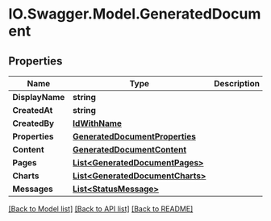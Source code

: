 # IO.Swagger.Model.GeneratedDocument
## Properties

Name | Type | Description | Notes
------------ | ------------- | ------------- | -------------
**DisplayName** | **string** |  | [optional] 
**CreatedAt** | **string** |  | [optional] 
**CreatedBy** | [**IdWithName**](IdWithName.md) |  | [optional] 
**Properties** | [**GeneratedDocumentProperties**](GeneratedDocumentProperties.md) |  | [optional] 
**Content** | [**GeneratedDocumentContent**](GeneratedDocumentContent.md) |  | [optional] 
**Pages** | [**List&lt;GeneratedDocumentPages&gt;**](GeneratedDocumentPages.md) |  | [optional] 
**Charts** | [**List&lt;GeneratedDocumentCharts&gt;**](GeneratedDocumentCharts.md) |  | [optional] 
**Messages** | [**List&lt;StatusMessage&gt;**](StatusMessage.md) |  | [optional] 

[[Back to Model list]](../README.md#documentation-for-models) [[Back to API list]](../README.md#documentation-for-api-endpoints) [[Back to README]](../README.md)

